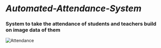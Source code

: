 # *Automated-Attendance-System*
### System to take the attendance of  students and teachers build on image data of them

  ![Attendance](https://github.com/user-attachments/assets/a6678a71-22c6-4f18-a5c1-3dcc77ad3a74)
